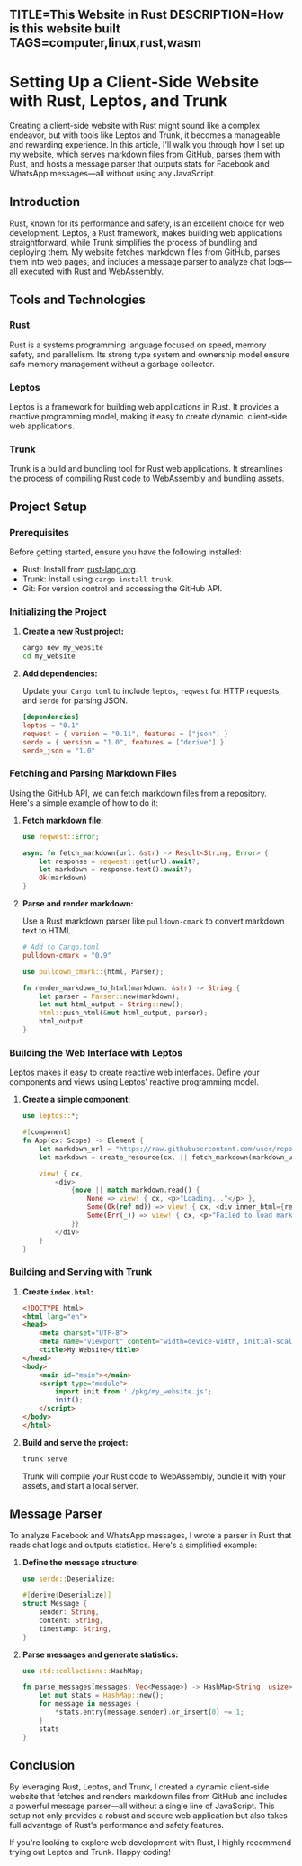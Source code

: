 TITLE=This Website in Rust
DESCRIPTION=How is this website built
TAGS=computer,linux,rust,wasm
----------
# Setting Up a Client-Side Website with Rust, Leptos, and Trunk

Creating a client-side website with Rust might sound like a complex endeavor, but with tools like Leptos and Trunk, it becomes a manageable and rewarding experience. In this article, I'll walk you through how I set up my website, which serves markdown files from GitHub, parses them with Rust, and hosts a message parser that outputs stats for Facebook and WhatsApp messages—all without using any JavaScript.

## Introduction

Rust, known for its performance and safety, is an excellent choice for web development. Leptos, a Rust framework, makes building web applications straightforward, while Trunk simplifies the process of bundling and deploying them. My website fetches markdown files from GitHub, parses them into web pages, and includes a message parser to analyze chat logs—all executed with Rust and WebAssembly.

## Tools and Technologies

### Rust

Rust is a systems programming language focused on speed, memory safety, and parallelism. Its strong type system and ownership model ensure safe memory management without a garbage collector.

### Leptos

Leptos is a framework for building web applications in Rust. It provides a reactive programming model, making it easy to create dynamic, client-side web applications.

### Trunk

Trunk is a build and bundling tool for Rust web applications. It streamlines the process of compiling Rust code to WebAssembly and bundling assets.

## Project Setup

### Prerequisites

Before getting started, ensure you have the following installed:

- Rust: Install from [rust-lang.org](https://www.rust-lang.org/tools/install).
- Trunk: Install using `cargo install trunk`.
- Git: For version control and accessing the GitHub API.

### Initializing the Project

1. **Create a new Rust project:**

   ```bash
   cargo new my_website
   cd my_website
   ```

2. **Add dependencies:**

   Update your `Cargo.toml` to include `leptos`, `reqwest` for HTTP requests, and `serde` for parsing JSON.

   ```toml
   [dependencies]
   leptos = "0.1"
   reqwest = { version = "0.11", features = ["json"] }
   serde = { version = "1.0", features = ["derive"] }
   serde_json = "1.0"
   ```

### Fetching and Parsing Markdown Files

Using the GitHub API, we can fetch markdown files from a repository. Here's a simple example of how to do it:

1. **Fetch markdown file:**

   ```rust
   use reqwest::Error;

   async fn fetch_markdown(url: &str) -> Result<String, Error> {
       let response = reqwest::get(url).await?;
       let markdown = response.text().await?;
       Ok(markdown)
   }
   ```

2. **Parse and render markdown:**

   Use a Rust markdown parser like `pulldown-cmark` to convert markdown text to HTML.

   ```toml
   # Add to Cargo.toml
   pulldown-cmark = "0.9"
   ```

   ```rust
   use pulldown_cmark::{html, Parser};

   fn render_markdown_to_html(markdown: &str) -> String {
       let parser = Parser::new(markdown);
       let mut html_output = String::new();
       html::push_html(&mut html_output, parser);
       html_output
   }
   ```

### Building the Web Interface with Leptos

Leptos makes it easy to create reactive web interfaces. Define your components and views using Leptos' reactive programming model.

1. **Create a simple component:**

   ```rust
   use leptos::*;

   #[component]
   fn App(cx: Scope) -> Element {
       let markdown_url = "https://raw.githubusercontent.com/user/repo/branch/file.md";
       let markdown = create_resource(cx, || fetch_markdown(markdown_url));

       view! { cx,
           <div>
               {move || match markdown.read() {
                   None => view! { cx, <p>"Loading..."</p> },
                   Some(Ok(ref md)) => view! { cx, <div inner_html={render_markdown_to_html(md)}></div> },
                   Some(Err(_)) => view! { cx, <p>"Failed to load markdown."</p> },
               }}
           </div>
       }
   }
   ```

### Building and Serving with Trunk

1. **Create `index.html`:**

   ```html
   <!DOCTYPE html>
   <html lang="en">
   <head>
       <meta charset="UTF-8">
       <meta name="viewport" content="width=device-width, initial-scale=1.0">
       <title>My Website</title>
   </head>
   <body>
       <main id="main"></main>
       <script type="module">
           import init from './pkg/my_website.js';
           init();
       </script>
   </body>
   </html>
   ```

2. **Build and serve the project:**

   ```bash
   trunk serve
   ```

   Trunk will compile your Rust code to WebAssembly, bundle it with your assets, and start a local server.

## Message Parser

To analyze Facebook and WhatsApp messages, I wrote a parser in Rust that reads chat logs and outputs statistics. Here's a simplified example:

1. **Define the message structure:**

   ```rust
   use serde::Deserialize;

   #[derive(Deserialize)]
   struct Message {
       sender: String,
       content: String,
       timestamp: String,
   }
   ```

2. **Parse messages and generate statistics:**

   ```rust
   use std::collections::HashMap;

   fn parse_messages(messages: Vec<Message>) -> HashMap<String, usize> {
       let mut stats = HashMap::new();
       for message in messages {
           *stats.entry(message.sender).or_insert(0) += 1;
       }
       stats
   }
   ```

## Conclusion

By leveraging Rust, Leptos, and Trunk, I created a dynamic client-side website that fetches and renders markdown files from GitHub and includes a powerful message parser—all without a single line of JavaScript. This setup not only provides a robust and secure web application but also takes full advantage of Rust's performance and safety features.

If you're looking to explore web development with Rust, I highly recommend trying out Leptos and Trunk. Happy coding!
